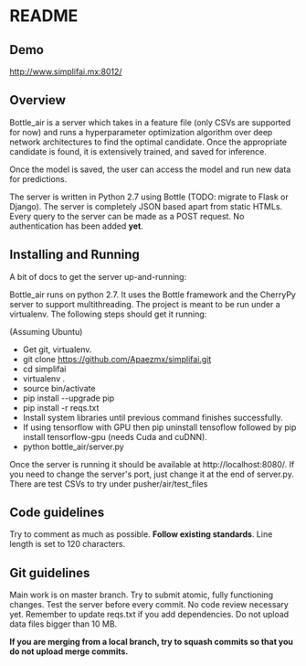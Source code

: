 # README #
## Demo ##
http://www.simplifai.mx:8012/
## Overview ##

Bottle_air is a server which takes in a feature file (only CSVs are supported for now) and runs a hyperparameter optimization algorithm over deep network architectures to find the optimal candidate. Once the appropriate candidate is found, it is extensively trained, and saved for inference.

Once the model is saved, the user can access the model and run new data for predictions.

The server is written in Python 2.7 using Bottle (TODO: migrate to Flask or Django). The server is completely JSON based apart from static HTMLs. Every query to the server can be made as a POST request. No authentication has been added **yet**.

## Installing and Running ##

A bit of docs to get the server up-and-running:

Bottle_air runs on python 2.7. It uses the Bottle framework and the CherryPy server to support multithreading. The project is meant to be run under a virtualenv. The following steps should get it running:

(Assuming Ubuntu)

* Get git, virtualenv.
* git clone https://github.com/Apaezmx/simplifai.git
* cd simplifai
* virtualenv .
* source bin/activate
* pip install --upgrade pip
* pip install -r reqs.txt
* Install system libraries until previous command finishes successfully.
* If using tensorflow with GPU then pip uninstall tensoflow followed by pip install tensorflow-gpu (needs Cuda and cuDNN).
* python bottle_air/server.py

Once the server is running it should be available at http://localhost:8080/. If you need to change the server's port, just change it at the end of server.py. There are test CSVs to try under pusher/air/test_files

## Code guidelines ##

Try to comment as much as possible. **Follow existing standards**. Line length is set to 120 characters.

## Git guidelines ##

Main work is on master branch. Try to submit atomic, fully functioning changes. Test the server before every commit. No code review necessary yet. Remember to update reqs.txt if you add dependencies. Do not upload data files bigger than 10 MB.

**If you are merging from a local branch, try to squash commits so that you do not upload merge commits.**
